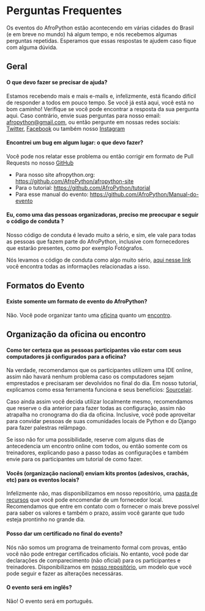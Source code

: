 # Perguntas Frequentes

Os eventos do AfroPython estão acontecendo em várias cidades do Brasil (e em breve no mundo) há algum tempo, e nós recebemos algumas perguntas repetidas. Esperamos que essas respostas te ajudem caso fique com alguma dúvida. 


## Geral

#### O que devo fazer se precisar de ajuda?

Estamos recebendo mais e mais e-mails e, infelizmente, está ficando difícil de responder a todos em pouco tempo. Se você já está aqui, você está no bom caminho! Verifique se você pode encontrar a resposta da sua pergunta aqui. Caso contrário, envie suas perguntas para nosso email: <afropython@gmail.com>, ou então pergunte em nossas redes sociais: [Twitter](https://twitter.com/AfroPython), [Facebook](https://pt-br.facebook.com/AfroPython/) ou também nosso [Instagram](https://www.instagram.com/afropython/)


#### Encontrei um bug em algum lugar: o que devo fazer?
Você pode nos relatar esse problema ou então corrigir em formato de Pull Requests no nosso [GitHub](https://github.com/AfroPython)
* Para nosso site afropython.org: https://github.com/AfroPython/afropython-site
* Para o tutorial: https://github.com/AfroPython/tutorial
* Para esse manual do evento: https://github.com/AfroPython/Manual-do-evento


#### Eu, como uma das pessoas organizadoras, preciso me preocupar e seguir o código de conduta ?

Nosso código de conduta é levado muito a sério, e sim, ele vale para todas as pessoas que fazem parte do AfroPython, inclusive com fornecedores que estarão presentes, como por exemplo Fotógrafos. 

Nós levamos o código de conduta como algo muito sério, [aqui nesse link](https://github.com/AfroPython/afropython-site/wiki/Código-de-Conduta) você encontra todas as informações relacionadas a isso.



## Formatos do Evento

#### Existe somente um formato de evento do AfroPython?
 Não. Você pode organizar tanto uma [oficina](https://afropython.gitbook.io/manual-do-organizador/#o-que-e-um-evento-do-afropython) quanto um [encontro](https://afropython.gitbook.io/manual-do-organizador/depois_do_evento/meetups).

## Organização da oficina ou encontro

#### Como ter certeza que as pessoas participantes vão estar com seus computadores já configurados para a oficina?

Na verdade, recomendamos que os participantes utilizem uma IDE online, assim não havará nenhum problema caso os computadores sejam emprestados e precisaram ser devolvidos no final do dia. Em nosso tutorial, explicamos como essa ferramenta funciona e seus benefícios: [Sourcelair](https://afropython.gitbook.io/tutorial/sourcelair). 

Caso ainda assim você decida utilizar localmente mesmo, recomendamos que reserve o dia anterior para fazer todas as configuração, assim não atrapalha no cronograma do dia da oficina. Inclusive, você pode aproveitar para convidar pessoas de suas comunidades locais de Python e do Django para fazer palestras relâmpago.

Se isso não for uma possibilidade, reserve com alguns dias de antecedencia um encontro online com todos, ou então somente com os treinadores, explicando paso a passo todas as configurações e também envie para os participantes um tutorial de como fazer. 

#### Vocês (organização nacional) enviam kits prontos (adesivos, crachás, etc) para os eventos locais?

Infelizmente não, mas disponibilizamos em nosso repositório, uma [pasta de recursos](https://github.com/AfroPython/Manual-do-evento/tree/38cceb8ada6248fd940eb5f4f81291451d0fd4a8/recursos) que você pode encomendar de um fornecedor local. Recomendamos que entre em contato com o fornecer o mais breve possível para saber os valores e também o prazo, assim você garante que tudo esteja prontinho no grande dia. 

#### Posso dar um certificado no final do evento? 

Nós não somos um programa de treinamento formal com provas, então você não pode entregar certificados oficiais. No entanto, você pode dar declarações de comparecimento (não oficial) para os participantes e treinadores. Disponibilizamos em [nosso repositório](https://github.com/AfroPython/Manual-do-evento/tree/38cceb8ada6248fd940eb5f4f81291451d0fd4a8/recursos), um modelo que você pode seguir e fazer as alterações necessáras.

#### O evento será em inglês? 
Não! O evento será em português.

